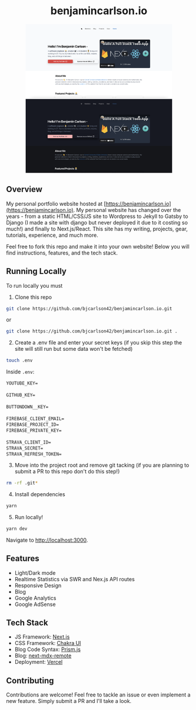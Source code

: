 <div align="center">
  <h1>benjamincarlson.io</h1>
  <img src="public/home_screen_light.png" height="200px"></img>
  <img src="public/home_screen_dark.png" height="200x"></img>
</div>

## Overview

My personal portfolio website hosted at [https://benjamincarlson.io](https://benjamincarlson.io). My personal website has changed over the years - from a static HTML/CSS/JS site to Wordpress to Jekyll to Gatsby to Django (I made a site with django but never deployed it due to it costing so much!) and finally to Next.js/React. This site has my writing, projects, gear, tutorials, experience, and much more.

Feel free to fork this repo and make it into your own website! Below you will find instructions, features, and the tech stack.

## Running Locally

To run locally you must

1. Clone this repo

```bash
git clone https://github.com/bjcarlson42/benjamincarlson.io.git
```

or

```bash
git clone https://github.com/bjcarlson42/benjamincarlson.io.git .
```

2. Create a .env file and enter your secret keys (if you skip this step the site will still run but some data won't be fetched)

```bash
touch .env
```

Inside ```.env```:

```
YOUTUBE_KEY=

GITHUB_KEY=

BUTTONDOWN__KEY=

FIREBASE_CLIENT_EMAIL=
FIREBASE_PROJECT_ID=
FIREBASE_PRIVATE_KEY=

STRAVA_CLIENT_ID=
STRAVA_SECRET=
STRAVA_REFRESH_TOKEN=
```

3. Move into the project root and remove git tacking (if you are planning to submit a PR to this repo don't do this step!)

```bash
rm -rf .git*
```

4. Install dependencies

```bash
yarn
```

5. Run locally!

```bash
yarn dev
```

Navigate to [http://localhost:3000](http://localhost:3000).

## Features

- Light/Dark mode
- Realtime Statistics via SWR and Nex.js API routes
- Responsive Design
- Blog
- Google Analytics
- Google AdSense

## Tech Stack

- JS Framework: [Next.js](https://nextjs.org/)
- CSS Framework: [Chakra UI](https://chakra-ui.com/)
- Blog Code Syntax: [Prism.js](https://prismjs.com/)
- Blog: [next-mdx-remote](https://github.com/hashicorp/next-mdx-remote)
- Deployment: [Vercel](https://vercel.com/)

## Contributing

Contributions are welcome! Feel free to tackle an issue or even implement a new feature. Simply submit a PR and I'll take a look.
